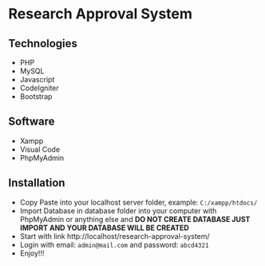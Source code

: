 # Research Approval System

## Technologies
- PHP
- MySQL
- Javascript
- CodeIgniter
- Bootstrap

## Software
- Xampp
- Visual Code
- PhpMyAdmin

## Installation
* Copy Paste into your localhost server folder, example: ```C:/xampp/htdocs/```
* Import Database in database folder into your computer with PhpMyAdmin or anything else and **DO NOT CREATE DATABASE JUST IMPORT AND YOUR DATABASE WILL BE CREATED**
* Start with link http://localhost/research-approval-system/
* Login with email: ```admin@mail.com``` and password: ```abcd4321```
* Enjoy!!!
